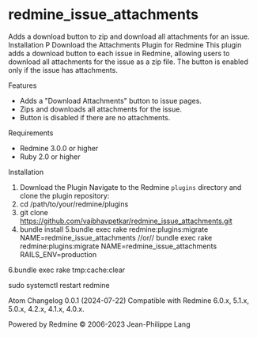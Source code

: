 # redmine_issue_attachments
Adds a download button to zip and download all attachments for an issue.
Installation P
Download the Attachments Plugin for Redmine
This plugin adds a download button to each issue in Redmine, allowing users to download all attachments for the issue as a zip file. The button is enabled only if the issue has attachments.

Features
- Adds a "Download Attachments" button to issue pages.
- Zips and downloads all attachments for the issue.
- Button is disabled if there are no attachments.

Requirements
- Redmine 3.0.0 or higher
- Ruby 2.0 or higher

Installation
1. Download the Plugin
 Navigate to the Redmine `plugins` directory and clone the plugin repository:
2. cd /path/to/your/redmine/plugins
3. git clone https://github.com/vaibhavpetkar/redmine_issue_attachments.git
4. bundle install
5.bundle exec rake redmine:plugins:migrate NAME=redmine_issue_attachments
//or//
bundle exec rake redmine:plugins:migrate NAME=redmine_issue_attachments RAILS_ENV=production

6.bundle exec rake tmp:cache:clear

sudo systemctl restart redmine

Atom
Changelog
0.0.1 (2024-07-22)
Compatible with Redmine 6.0.x, 5.1.x, 5.0.x, 4.2.x, 4.1.x, 4.0.x.

Powered by Redmine © 2006-2023 Jean-Philippe Lang
